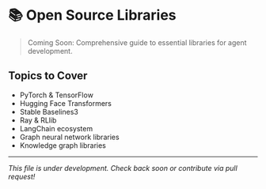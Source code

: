 # 📚 Open Source Libraries

> Coming Soon: Comprehensive guide to essential libraries for agent development.

## Topics to Cover

- PyTorch & TensorFlow
- Hugging Face Transformers
- Stable Baselines3
- Ray & RLlib
- LangChain ecosystem
- Graph neural network libraries
- Knowledge graph libraries

---

*This file is under development. Check back soon or contribute via pull request!*